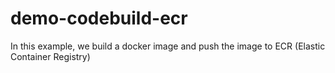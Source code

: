 # demo-codebuild-ecr
In this example, we build a docker image and push the image to ECR (Elastic Container Registry)

